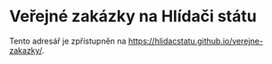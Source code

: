 # Veřejné zakázky na Hlídači státu

Tento adresář je zpřístupněn na https://hlidacstatu.github.io/verejne-zakazky/.
